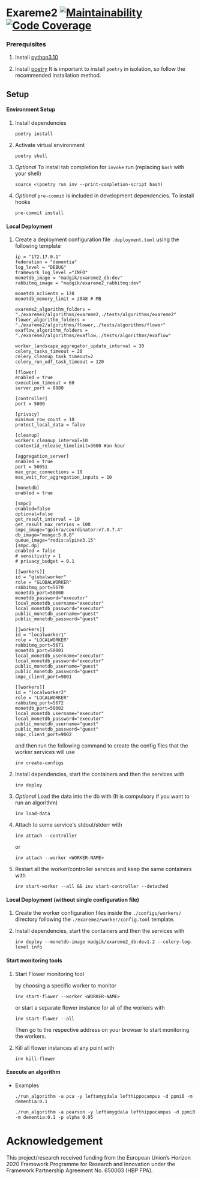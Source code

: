 # Exareme2 [![Maintainability](https://qlty.sh/gh/madgik/projects/MIP-Engine/maintainability.svg)](https://qlty.sh/gh/madgik/projects/MIP-Engine) [![Code Coverage](https://qlty.sh/gh/madgik/projects/MIP-Engine/coverage.svg)](https://qlty.sh/gh/madgik/projects/MIP-Engine)

### Prerequisites

1. Install [python3.10](https://www.python.org/downloads/ "python3.10")

1. Install [poetry](https://python-poetry.org/ "poetry")
   It is important to install `poetry` in isolation, so follow the
   recommended installation method.

## Setup

#### Environment Setup

1. Install dependencies

   ```
   poetry install
   ```

1. Activate virtual environment

   ```
   poetry shell
   ```

1. *Optional* To install tab completion for `invoke` run (replacing `bash` with your shell)

   ```
   source <(poetry run inv --print-completion-script bash)
   ```

1. _Optional_ `pre-commit` is included in development dependencies. To install hooks

   ```
   pre-commit install
   ```

#### Local Deployment

1. Create a deployment configuration file `.deployment.toml` using the following template

   ```
   ip = "172.17.0.1"
   federation = "dementia"
   log_level = "DEBUG"
   framework_log_level ="INFO"
   monetdb_image = "madgik/exareme2_db:dev"
   rabbitmq_image = "madgik/exareme2_rabbitmq:dev"

   monetdb_nclients = 128
   monetdb_memory_limit = 2048 # MB

   exareme2_algorithm_folders = "./exareme2/algorithms/exareme2,./tests/algorithms/exareme2"
   flower_algorithm_folders = "./exareme2/algorithms/flower,./tests/algorithms/flower"
   exaflow_algorithm_folders = "./exareme2/algorithms/exaflow,./tests/algorithms/exaflow"

   worker_landscape_aggregator_update_interval = 30
   celery_tasks_timeout = 20
   celery_cleanup_task_timeout=2
   celery_run_udf_task_timeout = 120

   [flower]
   enabled = true
   execution_timeout = 60
   server_port = 8080

   [controller]
   port = 5000

   [privacy]
   minimum_row_count = 10
   protect_local_data = false

   [cleanup]
   workers_cleanup_interval=10
   contextid_release_timelimit=3600 #an hour

   [aggregation_server]
   enabled = true
   port = 50051
   max_grpc_connections = 10
   max_wait_for_aggregation_inputs = 10

   [monetdb]
   enabled = true

   [smpc]
   enabled=false
   optional=false
   get_result_interval = 10
   get_result_max_retries = 100
   smpc_image="gpikra/coordinator:v7.0.7.4"
   db_image="mongo:5.0.8"
   queue_image="redis:alpine3.15"
   [smpc.dp]
   enabled = false
   # sensitivity = 1
   # privacy_budget = 0.1

   [[workers]]
   id = "globalworker"
   role = "GLOBALWORKER"
   rabbitmq_port=5670
   monetdb_port=50000
   monetdb_password="executor"
   local_monetdb_username="executor"
   local_monetdb_password="executor"
   public_monetdb_username="guest"
   public_monetdb_password="guest"

   [[workers]]
   id = "localworker1"
   role = "LOCALWORKER"
   rabbitmq_port=5671
   monetdb_port=50001
   local_monetdb_username="executor"
   local_monetdb_password="executor"
   public_monetdb_username="guest"
   public_monetdb_password="guest"
   smpc_client_port=9001

   [[workers]]
   id = "localworker2"
   role = "LOCALWORKER"
   rabbitmq_port=5672
   monetdb_port=50002
   local_monetdb_username="executor"
   local_monetdb_password="executor"
   public_monetdb_username="guest"
   public_monetdb_password="guest"
   smpc_client_port=9002

   ```

   and then run the following command to create the config files that the worker services will use

   ```
   inv create-configs
   ```

1. Install dependencies, start the containers and then the services with

   ```
   inv deploy
   ```

1. _Optional_ Load the data into the db with
   (It is compulsory if you want to run an algorithm)

   ```
   inv load-data
   ```

1. Attach to some service's stdout/stderr with

   ```
   inv attach --controller
   ```

   or

   ```
   inv attach --worker <WORKER-NAME>
   ```

1. Restart all the worker/controller services and keep the same containers with

   ```
   inv start-worker --all && inv start-controller --detached
   ```

#### Local Deployment (without single configuration file)

1. Create the worker configuration files inside the `./configs/workers/` directory following the `./exareme2/worker/config.toml` template.

1. Install dependencies, start the containers and then the services with

   ```
   inv deploy --monetdb-image madgik/exareme2_db:dev1.2 --celery-log-level info
   ```

#### Start monitoring tools

1. Start Flower monitoring tool

   by choosing a specific worker to monitor

   ```
   inv start-flower --worker <WORKER-NAME>
   ```

   or start a separate flower instance for all of the workers with

   ```
   inv start-flower --all
   ```

   Then go to the respective address on your browser to start monitoring the workers.

1. Kill all flower instances at any point with

   ```
   inv kill-flower
   ```

#### Execute an algorithm

- Examples
  ```
  ./run_algorithm -a pca -y leftamygdala lefthippocampus -d ppmi0 -m dementia:0.1
  ```
  ```
  ./run_algorithm -a pearson -y leftamygdala lefthippocampus -d ppmi0 -m dementia:0.1 -p alpha 0.95
  ```

# Acknowledgement

This project/research received funding from the European Union’s Horizon 2020 Framework Programme for Research and Innovation under the Framework Partnership Agreement No. 650003 (HBP FPA).
